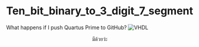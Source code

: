 # Ten_bit_binary_to_3_digit_7_segment
What happens if I push Quartus Prime to GitHub?
![VHDL](https://github.com/ATOMIC09/Ten_bit_binary_to_3_digit_7_segment/assets/66838025/2d9443bc-4117-4a00-a5c0-b43e58918185)
<p align='center'>มีด้วยว่ะ</p>
